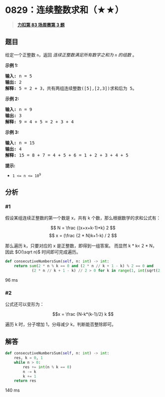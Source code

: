 # 0829：连续整数求和（★★）


> <u>**[力扣第 83 场周赛第 3 题](https://leetcode.cn/problems/consecutive-numbers-sum/)**</u>

## 题目

<p>给定一个正整数 <code>n</code>，返回 <em>连续正整数满足所有数字之和为 <code>n</code> 的组数</em> 。 </p>



<p><strong>示</strong><strong>例 1:</strong></p>

<pre>
<strong>输入: </strong>n = 5
<strong>输出: </strong>2
<strong>解释: </strong>5 = 2 + 3，共有两组连续整数([5],[2,3])求和后为 5。</pre>

<p><strong>示例 2:</strong></p>

<pre>
<strong>输入: </strong>n = 9
<strong>输出: </strong>3
<strong>解释: </strong>9 = 4 + 5 = 2 + 3 + 4</pre>

<p><strong>示例 3:</strong></p>

<pre>
<strong>输入: </strong>n = 15
<strong>输出: </strong>4
<strong>解释: </strong>15 = 8 + 7 = 4 + 5 + 6 = 1 + 2 + 3 + 4 + 5</pre>



<p><strong>提示:</strong></p>

<ul>
<li><code>1 &lt;= n &lt;= 10<sup>9</sup></code>​​​​​​​</li>
</ul>


## 分析

### #1

假设某组连续正整数的第一个数是 x，共有 k 个数，那么根据数学的求和公式有：

$$ N = \frac {(x+x+k-1)*k} 2   $$
$$ x = (\frac {2 * N}k+1-k) / 2 $$

那么遍历 k，只要对应的 x 是正整数，即得到一组答案。
而显然 k * k< 2 * N，因此 $O(\sqrt n)$ 时间即可完成遍历。

```python
def consecutiveNumbersSum(self, n: int) -> int:
    return sum(2 * n % k == 0 and (2 * n // k + 1 - k) % 2 == 0 and 
            (2 * n // k + 1 - k) // 2 > 0 for k in range(1, int(sqrt(2 * n)) + 1))
```
96 ms

### #2

公式还可以变形为：

$$x = \frac {N-k*(k-1)/2} k $$

遍历 k 时，分子增加 1，分母减少 k，判断能否整除即可。

## 解答

```python
def consecutiveNumbersSum(self, n: int) -> int:
    res, k = 0, 1
    while n > 0:
        res += int(n % k == 0)
        n -= k
        k += 1
    return res
```
140 ms


